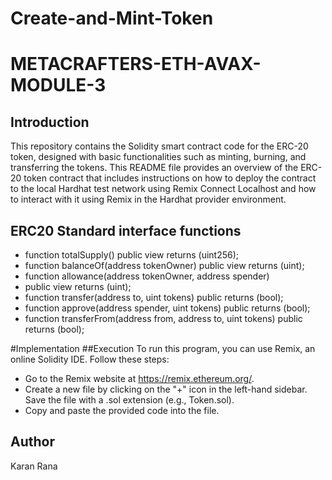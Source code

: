 # Create-and-Mint-Token

# METACRAFTERS-ETH-AVAX-MODULE-3
## Introduction
This repository contains the Solidity smart contract code for the ERC-20 token, designed with basic functionalities such as minting, burning, and transferring the tokens.
This README file provides an overview of the ERC-20 token contract that includes instructions on how to deploy the contract to the local Hardhat test network using Remix Connect Localhost and how to interact with it using Remix in the Hardhat provider environment.

## ERC20 Standard interface functions

- function totalSupply() public view returns (uint256);
- function balanceOf(address tokenOwner) public view returns (uint);
- function allowance(address tokenOwner, address spender)
- public view returns (uint);
- function transfer(address to, uint tokens) public returns (bool);
- function approve(address spender, uint tokens)  public returns (bool);
- function transferFrom(address from, address to, uint tokens) public returns (bool);

#Implementation
##Execution
To run this program, you can use Remix, an online Solidity IDE. Follow these steps:
- Go to the Remix website at https://remix.ethereum.org/.
- Create a new file by clicking on the "+" icon in the left-hand sidebar. Save the file with a .sol extension (e.g., Token.sol).
- Copy and paste the provided code into the file.

## Author
Karan Rana
